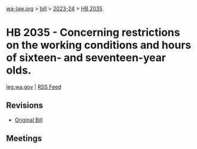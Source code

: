 [wa-law.org](/) > [bill](/bill/) > [2023-24](/bill/2023-24/) > [HB 2035](/bill/2023-24/hb/2035/)

# HB 2035 - Concerning restrictions on the working conditions and hours of sixteen- and seventeen-year olds.
[leg.wa.gov](https://app.leg.wa.gov/billsummary?BillNumber=2035&Year=2023&Initiative=false) | [RSS Feed](./rss.xml)

## Revisions
* [Original Bill](1/)

## Meetings